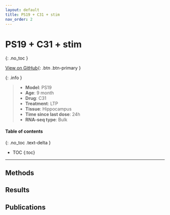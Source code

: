 ```yaml
---
layout: default
title: PS19 + C31 + stim
nav_order: 2
---
```


# PS19 + C31 + stim
{: .no_toc }

[View on GitHub](https://github.com/Longo-Lab/PS19_C31_stim){: .btn .btn-primary }

{: .info }
> - **Model**: PS19
> - **Age**: 9 month
> - **Drug**: C31
> - **Treatment**: LTP
> - **Tissue**: Hippocampus
> - **Time since last dose**: 24h
> - **RNA-seq type**: Bulk

#### Table of contents
{: .no_toc .text-delta }

- TOC
{:toc}

---

## Methods

## Results

## Publications
